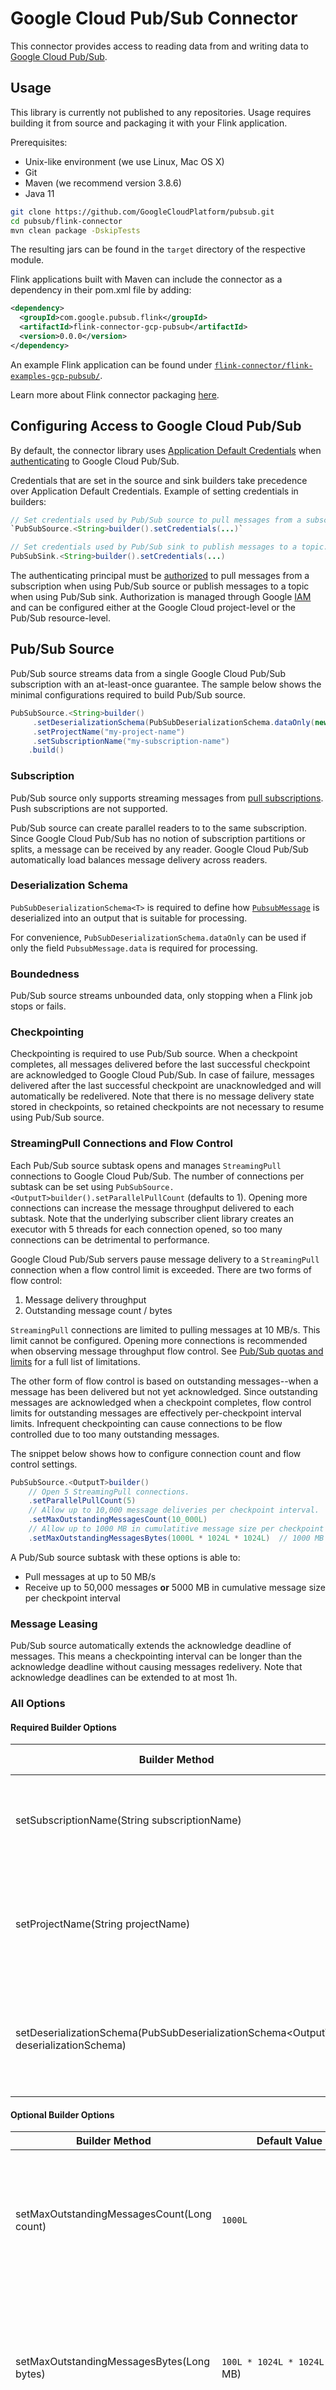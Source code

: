 # Google Cloud Pub/Sub Connector

This connector provides access to reading data from and writing data to
[Google Cloud Pub/Sub](https://cloud.google.com/pubsub).

## Usage

This library is currently not published to any repositories. Usage requires
building it from source and packaging it with your Flink application.

Prerequisites:

*   Unix-like environment (we use Linux, Mac OS X)
*   Git
*   Maven (we recommend version 3.8.6)
*   Java 11

```sh
git clone https://github.com/GoogleCloudPlatform/pubsub.git
cd pubsub/flink-connector
mvn clean package -DskipTests
```

The resulting jars can be found in the `target` directory of the respective
module.

Flink applications built with Maven can include the connector as a dependency in
their pom.xml file by adding:

```xml
<dependency>
  <groupId>com.google.pubsub.flink</groupId>
  <artifactId>flink-connector-gcp-pubsub</artifactId>
  <version>0.0.0</version>
</dependency>
```

An example Flink application can be found under
[`flink-connector/flink-examples-gcp-pubsub/`](https://github.com/GoogleCloudPlatform/pubsub/tree/master/flink-connector/flink-examples-gcp-pubsub).

Learn more about Flink connector packaging
[here](https://nightlies.apache.org/flink/flink-docs-master/docs/dev/configuration/overview/).

## Configuring Access to Google Cloud Pub/Sub

By default, the connector library uses
[Application Default Credentials](https://cloud.google.com/docs/authentication/application-default-credentials)
when [authenticating](https://cloud.google.com/docs/authentication) to Google
Cloud Pub/Sub.

Credentials that are set in the source and sink builders take precedence over
Application Default Credentials. Example of setting credentials in builders:

```java
// Set credentials used by Pub/Sub source to pull messages from a subscription.
`PubSubSource.<String>builder().setCredentials(...)`

// Set credentials used by Pub/Sub sink to publish messages to a topic.
PubSubSink.<String>builder().setCredentials(...)
```

The authenticating principal must be
[authorized](https://cloud.google.com/pubsub/docs/access-control) to pull
messages from a subscription when using Pub/Sub source or publish messages to a
topic when using Pub/Sub sink. Authorization is managed through Google
[IAM](https://cloud.google.com/security/products/iam) and can be configured
either at the Google Cloud project-level or the Pub/Sub resource-level.

## Pub/Sub Source

Pub/Sub source streams data from a single Google Cloud Pub/Sub subscription with
an at-least-once guarantee. The sample below shows the minimal configurations
required to build Pub/Sub source.

```java
PubSubSource.<String>builder()
     .setDeserializationSchema(PubSubDeserializationSchema.dataOnly(new SimpleStringSchema()))
     .setProjectName("my-project-name")
     .setSubscriptionName("my-subscription-name")
    .build()
```

### Subscription

Pub/Sub source only supports streaming messages from
[pull subscriptions](https://cloud.google.com/pubsub/docs/pull). Push
subscriptions are not supported.

Pub/Sub source can create parallel readers to to the same subscription. Since
Google Cloud Pub/Sub has no notion of subscription partitions or splits, a
message can be received by any reader. Google Cloud Pub/Sub automatically load
balances message delivery across readers.

### Deserialization Schema

`PubSubDeserializationSchema<T>` is required to define how
[`PubsubMessage`](https://cloud.google.com/pubsub/docs/reference/rest/v1/PubsubMessage)
is deserialized into an output that is suitable for processing.

For convenience, `PubSubDeserializationSchema.dataOnly` can be used if only the
field `PubsubMessage.data` is required for processing.

### Boundedness

Pub/Sub source streams unbounded data, only stopping when a Flink job stops or
fails.

### Checkpointing

Checkpointing is required to use Pub/Sub source. When a checkpoint completes,
all messages delivered before the last successful checkpoint are acknowledged to
Google Cloud Pub/Sub. In case of failure, messages delivered after the last
successful checkpoint are unacknowledged and will automatically be redelivered.
Note that there is no message delivery state stored in checkpoints, so retained
checkpoints are not necessary to resume using Pub/Sub source.

### StreamingPull Connections and Flow Control

Each Pub/Sub source subtask opens and manages `StreamingPull` connections to
Google Cloud Pub/Sub. The number of connections per subtask can be set using
`PubSubSource.<OutputT>builder().setParallelPullCount` (defaults to 1). Opening
more connections can increase the message throughput delivered to each subtask.
Note that the underlying subscriber client library creates an executor with 5
threads for each connection opened, so too many connections can be detrimental
to performance.

Google Cloud Pub/Sub servers pause message delivery to a `StreamingPull`
connection when a flow control limit is exceeded. There are two forms of flow
control:

1) Message delivery throughput
2) Outstanding message count / bytes

`StreamingPull` connections are limited to pulling messages at 10 MB/s. This
limit cannot be configured. Opening more connections is recommended when
observing message throughput flow control. See
[Pub/Sub quotas and limits](https://cloud.google.com/pubsub/quotas) for a full
list of limitations.

The other form of flow control is based on outstanding messages--when a message
has been delivered but not yet acknowledged. Since outstanding messages are
acknowledged when a checkpoint completes, flow control limits for outstanding
messages are effectively per-checkpoint interval limits. Infrequent
checkpointing can cause connections to be flow controlled due to too many
outstanding messages.

The snippet below shows how to configure connection count and flow control
settings.

```java
PubSubSource.<OutputT>builder()
    // Open 5 StreamingPull connections.
    .setParallelPullCount(5)
    // Allow up to 10,000 message deliveries per checkpoint interval.
    .setMaxOutstandingMessagesCount(10_000L)
    // Allow up to 1000 MB in cumulatitive message size per checkpoint interval.
    .setMaxOutstandingMessagesBytes(1000L * 1024L * 1024L)  // 1000 MB
```

A Pub/Sub source subtask with these options is able to:

- Pull messages at up to 50 MB/s
- Receive up to 50,000 messages **or** 5000 MB in cumulative message size per
  checkpoint interval

### Message Leasing

Pub/Sub source automatically extends the acknowledge deadline of messages. This
means a checkpointing interval can be longer than the acknowledge deadline
without causing messages redelivery. Note that acknowledge deadlines can be
extended to at most 1h.

### All Options

#### Required Builder Options

<table class="table table-bordered">
  <thead>
    <tr>
      <th class="text-left" style="width: 25%">Builder Method</th>
      <th class="text-left" style="width: 10%">Default Value</th>
      <th class="text-left" style="width: 65%">Description</th>
    </tr>
  </thead>
  <tbody>
    <tr>
        <td>setSubscriptionName(String subscriptionName)</td>
        <td>(none)</td>
        <td>The ID of the subscription from which Pub/Sub source consumes messages.</td>
    </tr>
    <tr>
        <td>setProjectName(String projectName)</td>
        <td>(none)</td>
        <td>The ID of the GCP project that owns the subscription from which Pub/Sub source consumes messages.</td>
    </tr>
    <tr>
        <td>setDeserializationSchema(PubSubDeserializationSchema&lt;OutputT&gt; deserializationSchema)</td>
        <td>(none)</td>
        <td>How <code>PubsubMessage</code> is deserialized when Pub/Sub source receives a message.</td>
    </tr>
  </tbody>
</table>

#### Optional Builder Options

<table class="table table-bordered">
  <thead>
    <tr>
      <th class="text-left" style="width: 25%">Builder Method</th>
      <th class="text-left" style="width: 10%">Default Value</th>
      <th class="text-left" style="width: 65%">Description</th>
    </tr>
  </thead>
  <tbody>
    <tr>
        <td>setMaxOutstandingMessagesCount(Long count)</td>
        <td><code>1000L</code></td>
        <td>The maximum number of messages that can be delivered to a StreamingPull connection within a checkpoint interval.</td>
    </tr>
    <tr>
        <td>setMaxOutstandingMessagesBytes(Long bytes)</td>
        <td><code>100L * 1024L * 1024L</code> (100 MB)</td>
        <td>The maximum number of cumulative bytes that can be delivered to a StreamingPull connection within a checkpoint interval.</td>
    </tr>
    <tr>
        <td>setParallelPullCount(Integer parallelPullCount)</td>
        <td>1</td>
        <td>The number of StreamingPull connections to open for pulling messages from Google Cloud Pub/Sub.</td>
    </tr>
    <tr>
        <td>setCredentials(Credentials credentials)</td>
        <td>(none)</td>
        <td>The credentials attached to requests sent to Google Cloud Pub/Sub. The identity in the credentials must be authorized to pull messages from the subscription. If not set, then Pub/Sub source uses Application Default Credentials.</td>
    </tr>
    <tr>
        <td>setEndpoint(String endpoint)</td>
        <td>pubsub.googleapis.com:443</td>
        <td>The Google Cloud Pub/Sub gRPC endpoint from which messages are pulled. Defaults to the global endpoint, which routes requests to the nearest regional endpoint.</td>
    </tr>
  </tbody>
</table>

## Pub/Sub Sink

Pub/Sub sink publishes data to a single Google Cloud Pub/Sub topic with an
at-least-once guarantee. The sample below shows the minimal configurations
required to build Pub/Sub sink.

```java
PubSubSink.<String>builder()
                .setSerializationSchema(
                    PubSubSerializationSchema.dataOnly(new SimpleStringSchema()))
                .setProjectName("my-project-name")
                .setTopicName("my-topic-name")
                .build()
```

### Serialization Schema

`PubSubSerializationSchema<T>` is required to define how incoming data is
serialized to
[`PubsubMessage`](https://cloud.google.com/pubsub/docs/reference/rest/v1/PubsubMessage).

For convenience, `PubSubSserializationSchema.dataOnly(SerializationSchema<T>
schema)` can be used if `PubsubMessage.data` is the only field used when
publishing messages.

### All Options

#### Required Builder Options

<table class="table table-bordered">
  <thead>
    <tr>
      <th class="text-left" style="width: 25%">Builder Method</th>
      <th class="text-left" style="width: 10%">Default Value</th>
      <th class="text-left" style="width: 65%">Description</th>
    </tr>
  </thead>
  <tbody>
    <tr>
        <td>setTopicName(String topicName)</td>
        <td>(none)</td>
        <td>The ID of the topic to which Pub/Sub sink publishes messages.</td>
    </tr>
    <tr>
        <td>setProjectName(String projectName)</td>
        <td>(none)</td>
        <td>The ID of the GCP project that owns the topic to which Pub/Sub sink publishes messages.</td>
    </tr>
    <tr>
        <td>setSerializationSchema(PubSubSerializationSchema&lt;T&gt; serializationSchema)</td>
        <td>(none)</td>
        <td>How incoming data is serialized to <code>PubsubMessage</code>.</td>
    </tr>
  </tbody>
</table>

#### Optional Builder Options

<table class="table table-bordered">
  <thead>
    <tr>
      <th class="text-left" style="width: 25%">Builder Method</th>
      <th class="text-left" style="width: 10%">Default Value</th>
      <th class="text-left" style="width: 65%">Description</th>
    </tr>
  </thead>
  <tbody>
    <tr>
        <td>setCredentials(Credentials credentials)</td>
        <td>(none)</td>
        <td>The credentials attached to requests sent to Google Cloud Pub/Sub. The identity in the credentials must be authorized to publish messages to the topic. If not set, then Pub/Sub sink uses Application Default Credentials.</td>
    </tr>
    <tr>
        <td>setEnableMessageOrdering(Boolean enableMessageOrdering)</td>
        <td>false</td>
        <td>This must be set to true when publishing messages with an ordering key.</td>
    </tr>
    <tr>
        <td>setEndpoint(String endpoint)</td>
        <td>pubsub.googleapis.com:443</td>
        <td>The Google Cloud Pub/Sub gRPC endpoint to which messages are published. Defaults to the global endpoint, which routes requests to the nearest regional endpoint.</td>
    </tr>
  </tbody>
</table>

## Integration Testing

Instead of integration tests reading from and writing to production Google Cloud
Pub/Sub, tests can run against a local instance of the
[Pub/Sub emulator](https://cloud.google.com/pubsub/docs/emulator). Pub/Sub
source and sink will automatically try connecting to the emulator if the
environment variable `PUBSUB_EMULATOR_HOST` is set. Alternatively, you can
manually set the emulator endpoint in your builder by calling
`.setEndpoint(EmulatorEndpoint.toEmulatorEndpoint("localhost:8085"))`.

Steps to run tests against the Pub/Sub emulator:

1.  Ensure that the
    [required dependencies](https://cloud.google.com/pubsub/docs/emulator#before-you-begin)
    and
    [emulator](https://cloud.google.com/pubsub/docs/emulator#install_the_emulator)
    are installed.
2.  Start the emulator using the
    [Google Cloud CLI](https://cloud.google.com/pubsub/docs/emulator#start).
3.  Run the test with the environment variable `PUBSUB_EMULATOR_HOST` set to
    where the emulator is running. For example, if the emulator is listening on
    port 8085 and running on the same machine as the test, set
    `PUBSUB_EMULATOR_HOST=localhost:8085`.

The emulator can also be started within a Docker container while testing. The
tests under `flink-connector/flink-connector-gcp-pubsub-e2e-tests/` illustrate
how to do this.
